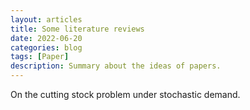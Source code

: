 ```yaml
---
layout: articles
title: Some literature reviews
date: 2022-06-20
categories: blog
tags: [Paper]
description: Summary about the ideas of papers.
---
```


On the cutting stock problem under stochastic demand.


